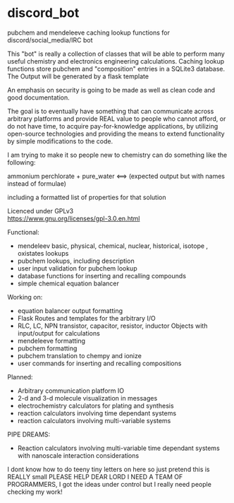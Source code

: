 # discord_bot
 pubchem and mendeleeve caching lookup functions for discord/social_media/IRC bot
 
 This "bot" is really a collection of classes that will be able to perform many 
 useful chemistry and electronics engineering calculations. Caching lookup functions
 store pubchem and "composition" entries in a SQLite3 database. The Output will be 
 generated by a flask template
 
 An emphasis on security is going to be made as well as clean code and good documentation. 
 
 The goal is to eventually have something that can communicate across arbitrary
 platforms and provide REAL value to people who cannot afford, or do not have time,
 to acquire pay-for-knowledge applications, by utilizing open-source technologies and 
 providing the means to extend functionality by simple modifications to the code.

I am trying to make it so people new to chemistry can do something like the following:

ammonium perchlorate + pure_water <==> (expected output but with names instead of formulae) 

including a formatted list of properties for that solution

 Licenced under GPLv3                                                        
 https://www.gnu.org/licenses/gpl-3.0.en.html                                

Functional:

 * mendeleev basic, physical, chemical, nuclear, historical, isotope , oxistates lookups
 * pubchem lookups, including description
 * user input validation for pubchem lookup
 * database functions for inserting and recalling compounds
 * simple chemical equation balancer
 
Working on: 

 * equation balancer output formatting
 * Flask Routes and templates for the arbitrary I/O
 * RLC, LC, NPN transistor, capacitor, resistor, inductor Objects with input/output for calculations
 * mendeleeve formatting
 * pubchem formatting
 * pubchem translation to chempy and ionize
 * user commands for inserting and recalling compositions

Planned:
 * Arbitrary communication platform IO
 * 2-d and 3-d molecule visualization in messages
 * electrochemistry calculators for plating and synthesis
 * reaction calculators involving time dependant systems
 * reaction calculators involving multi-variable systems

PIPE DREAMS:
 * Reaction calculators involving multi-variable time dependant systems with nanoscale interaction considerations

I dont know how to do teeny tiny letters on here so just pretend this is REALLY small PLEASE HELP DEAR LORD I NEED A TEAM OF PROGRAMMERS, I got the ideas under control but I really need people checking my work!
